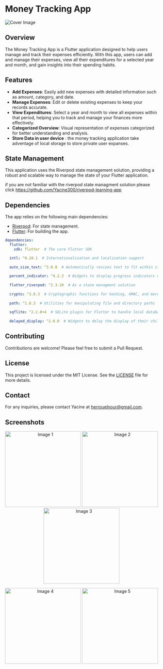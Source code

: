 
# Money Tracking App

![Cover Image](https://github.com/Yacine300/money_tracking/blob/main/assets/images/cover_money_tracking.png)

## Overview

The Money Tracking App is a Flutter application designed to help users manage and track their expenses efficiently. With this app, users can add and manage their expenses, view all their expenditures for a selected year and month, and gain insights into their spending habits.

## Features

- **Add Expenses**: Easily add new expenses with detailed information such as amount, category, and date.
- **Manage Expenses**: Edit or delete existing expenses to keep your records accurate.
- **View Expenditures**: Select a year and month to view all expenses within that period, helping you to track and manage your finances more effectively.
- **Categorized Overview**: Visual representation of expenses categorized for better understanding and analysis.
- **Store Data in user device** : the money tracking application take adventage of local storage to store private user expanses.

## State Management

This application uses the Riverpod state management solution, providing a robust and scalable way to manage the state of your Flutter application.


if you are not familiar with the riverpod state managment solution please click https://github.com/Yacine300/riverpod-learning-app 


## Dependencies

The app relies on the following main dependencies:

- [Riverpod](https://pub.dev/packages/riverpod): For state management.
- [Flutter](https://flutter.dev): For building the app.

```yaml
dependencies:
  flutter:
    sdk: flutter  # The core Flutter SDK

  intl: ^0.18.1  # Internationalization and localization support
  
  auto_size_text: ^3.0.0  # Automatically resizes text to fit within its bounds
  
  percent_indicator: ^4.2.3  # Widgets to display progress indicators with a percentage
  
  flutter_riverpod: ^2.3.10  # As a state managment solution
  
  crypto: ^3.0.3  # Cryptographic functions for hashing, HMAC, and more
  
  path: ^1.8.3  # Utilities for manipulating file and directory paths
  
  sqflite: ^2.2.8+4  # SQLite plugin for Flutter to handle local database operations
  
  delayed_display: ^2.0.0  # Widgets to delay the display of their child for a specified duration

  ```


## Contributing

Contributions are welcome! Please feel free to submit a Pull Request.

## License

This project is licensed under the MIT License. See the [LICENSE](LICENSE) file for more details.

## Contact

For any inquiries, please contact Yacine at herrouelnour@gmail.com.

## Screenshots

<p align="center">
  <img src="https://github.com/Yacine300/money_tracking/blob/main/1.png" width="250" alt="Image 1">
 <img src="https://github.com/Yacine300/money_tracking/blob/main/2.png" width="250" alt="Image 2">
   <img src="https://github.com/Yacine300/money_tracking/blob/main/3.png" width="250" alt="Image 3">
</p>
<p align="center">
   <img src="https://github.com/Yacine300/money_tracking/blob/main/4.png" width="250" alt="Image 4">
   <img src="https://github.com/Yacine300/money_tracking/blob/main/5.png" width="250" alt="Image 5">
  
</p>
